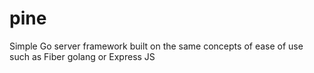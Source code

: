 # pine
Simple Go server framework built on the same concepts of ease of use such as Fiber golang or Express JS
